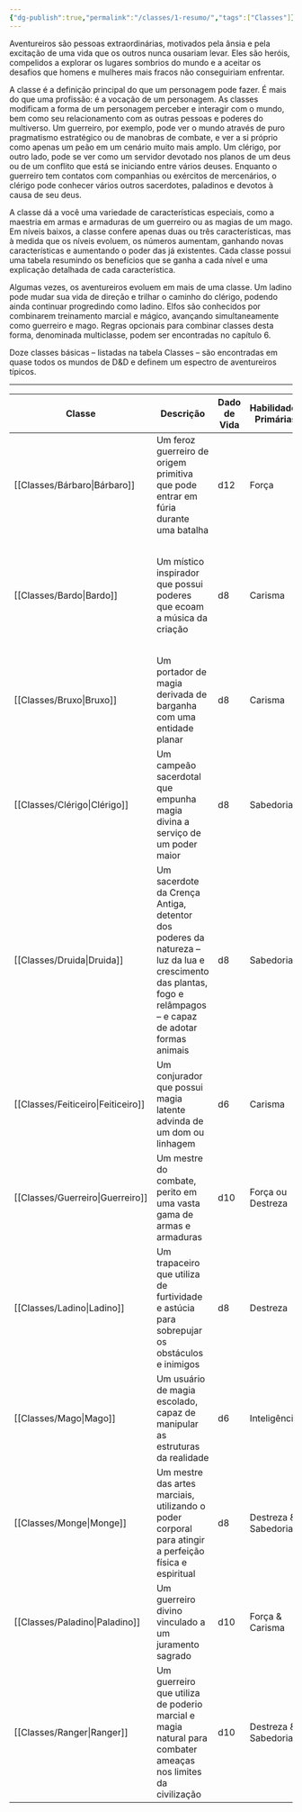 ```yaml
---
{"dg-publish":true,"permalink":"/classes/1-resumo/","tags":["Classes"]}
---
```



Aventureiros são pessoas extraordinárias, motivados pela ânsia e pela excitação de uma vida que os outros nunca ousariam levar. Eles são heróis, compelidos a explorar os lugares sombrios do mundo e a aceitar os desafios que homens e mulheres mais fracos não conseguiriam enfrentar.

A classe é a definição principal do que um personagem pode fazer. É mais do que uma profissão: é a vocação de um personagem. As classes modificam a forma de um personagem perceber e interagir com o mundo, bem como seu relacionamento com as outras pessoas e poderes do multiverso. Um guerreiro, por exemplo, pode ver o mundo através de puro pragmatismo estratégico ou de manobras de combate, e ver a si próprio como apenas um peão em um cenário muito mais amplo. Um clérigo, por outro lado, pode se ver como um servidor devotado nos planos de um deus ou de um conflito que está se iniciando entre vários deuses. Enquanto o guerreiro tem contatos com companhias ou exércitos de mercenários, o clérigo pode conhecer vários outros sacerdotes, paladinos e devotos à causa de seu deus.

A classe dá a você uma variedade de características especiais, como a maestria em armas e armaduras de um guerreiro ou as magias de um mago. Em níveis baixos, a classe confere apenas duas ou três características, mas à medida que os níveis evoluem, os números aumentam, ganhando novas características e aumentando o poder das já existentes. Cada classe possui uma tabela resumindo os benefícios que se ganha a cada nível e uma explicação detalhada de cada característica.

Algumas vezes, os aventureiros evoluem em mais de uma classe. Um ladino pode mudar sua vida de direção e trilhar o caminho do clérigo, podendo ainda continuar progredindo como ladino. Elfos são conhecidos por combinarem treinamento marcial e mágico, avançando simultaneamente como guerreiro e mago. Regras opcionais para combinar classes desta forma, denominada multiclasse, podem ser encontradas no capítulo 6.

Doze classes básicas – listadas na tabela Classes – são encontradas em quase todos os mundos de D&D e definem um espectro de aventureiros típicos.
___
| Classe       | Descrição                                                                                                    | Dado de Vida | Habilidades Primárias         | Proficiências em Resistência | Proficiências em Armas e Armaduras                                                                                           |
|--------------|--------------------------------------------------------------------------------------------------------------|--------------|-------------------------------|------------------------------|-----------------------------------------------------------------------------------------------------------------------------|
| [[Classes/Bárbaro\|Bárbaro]]      | Um feroz guerreiro de origem primitiva que pode entrar em fúria durante uma batalha                          | d12          | Força                         | Força & Constituição         | Armaduras leves e médias, escudos, armas simples e marciais                                                                 |
| [[Classes/Bardo\|Bardo]]        | Um místico inspirador que possui poderes que ecoam a música da criação                                      | d8           | Carisma                       | Destreza & Carisma           | Armaduras leves, armas simples, bestas de mão, espadas longas, rapieiras, espadas curtas                                    |
| [[Classes/Bruxo\|Bruxo]]        | Um portador de magia derivada de barganha com uma entidade planar                                           | d8           | Carisma                       | Sabedoria & Carisma          | Armaduras leves, armas simples                                                                                                 |
| [[Classes/Clérigo\|Clérigo]]      | Um campeão sacerdotal que empunha magia divina a serviço de um poder maior                                 | d8           | Sabedoria                     | Sabedoria & Carisma          | Armaduras leves e médias, escudos, armas simples                                                                             |
| [[Classes/Druida\|Druida]]        | Um sacerdote da Crença Antiga, detentor dos poderes da natureza – luz da lua e crescimento das plantas, fogo e relâmpagos – e capaz de adotar formas animais | d8           | Sabedoria                     | Inteligência & Sabedoria     | Armaduras leves e médias (não metálicas), escudos (não metálicos), clavas, adagas, dardos, azagaias, maças, bordões, cimitarras, foices, fundas e lanças |
| [[Classes/Feiticeiro\|Feiticeiro]]    | Um conjurador que possui magia latente advinda de um dom ou linhagem                                         | d6           | Carisma                       | Constituição & Carisma       | Adagas, dardos, fundas, bordões, bestas leves                                                                                 |
| [[Classes/Guerreiro\|Guerreiro]]     | Um mestre do combate, perito em uma vasta gama de armas e armaduras                                          | d10          | Força ou Destreza              | Força & Constituição         | Todas as armaduras, armas simples e marciais                                                                                  |
| [[Classes/Ladino\|Ladino]]        | Um trapaceiro que utiliza de furtividade e astúcia para sobrepujar os obstáculos e inimigos                 | d8           | Destreza                       | Destreza & Inteligência      | Armaduras leves, armas simples, bestas de mão, espadas longas, rapieiras, espadas curtas                                    |
| [[Classes/Mago\|Mago]]          | Um usuário de magia escolado, capaz de manipular as estruturas da realidade                                   | d6           | Inteligência                   | Inteligência & Sabedoria     | Adagas, dardos, fundas, bastões, bestas leves                                                                                 |
| [[Classes/Monge\|Monge]]         | Um mestre das artes marciais, utilizando o poder corporal para atingir a perfeição física e espiritual        | d8           | Destreza & Sabedoria           | Força & Destreza             | Armas simples, espadas curtas                                                                                                 |
| [[Classes/Paladino\|Paladino]]      | Um guerreiro divino vinculado a um juramento sagrado                                                          | d10          | Força & Carisma                | Sabedoria & Carisma          | Todas as armaduras, escudos, armas simples e marciais                                                                         |
| [[Classes/Ranger\|Ranger]]   | Um guerreiro que utiliza de poderio marcial e magia natural para combater ameaças nos limites da civilização | d10          | Destreza & Sabedoria           | Força & Destreza             | Armaduras leves e médias, escudos, armas simples e marciais                                                                  |
